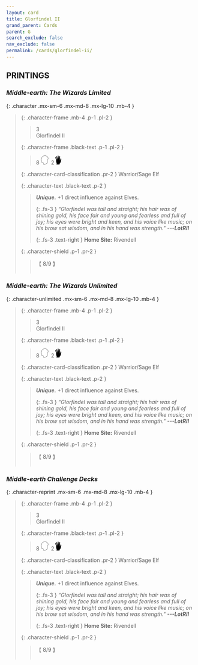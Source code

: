 ```yaml
---
layout: card
title: Glorfindel II
grand_parent: Cards
parent: G
search_exclude: false
nav_exclude: false
permalink: /cards/glorfindel-ii/
---
```


## PRINTINGS


### _Middle-earth: The Wizards Limited_

{: .character .mx-sm-6 .mx-md-8 .mx-lg-10 .mb-4 }
> {: .character-frame .mb-4 .p-1 .pl-2 }
> > <div class="card-mp">3</div>
> > <div class="character-card-name">Glorfindel II</div>
>
> {: .character-frame .black-text .p-1 .pl-2 }
> > 8 ![](/assets/images/mind.svg)&ensp;2![](/assets/images/di.svg)
>
> {: .character-card-classification .pr-2 }
> Warrior/Sage Elf
>
> {: .character-text .black-text .p-2 }
> > _**Unique.**_ +1 direct influence against Elves. 
> > 
> > {: .fs-3 } 
> > _“Glorfindel was tall and straight; his hair was of shining gold, his face fair and young and fearless and full of joy; his eyes were bright and keen, and his voice like music; on his brow sat wisdom, and in his hand was strength."_ ***---&#65279;LotRII***  
> > 
> > {: .fs-3 .text-right } 
> > **Home Site:** Rivendell 
>
> {: .character-shield .p-1 .pr-2 }
> > <div class="card-shield">【 8/9 】</div>
> > <div class="card-corruption">&nbsp;</div>

### _Middle-earth: The Wizards Unlimited_

{: .character-unlimited .mx-sm-6 .mx-md-8 .mx-lg-10 .mb-4 }
> {: .character-frame .mb-4 .p-1 .pl-2 }
> > <div class="card-mp">3</div>
> > <div class="character-card-name">Glorfindel II</div>
>
> {: .character-frame .black-text .p-1 .pl-2 }
> > 8 ![](/assets/images/mind.svg)&ensp;2![](/assets/images/di.svg)
>
> {: .character-card-classification .pr-2 }
> Warrior/Sage Elf
>
> {: .character-text .black-text .p-2 }
> > _**Unique.**_ +1 direct influence against Elves. 
> > 
> > {: .fs-3 } 
> > _“Glorfindel was tall and straight; his hair was of shining gold, his face fair and young and fearless and full of joy; his eyes were bright and keen, and his voice like music; on his brow sat wisdom, and in his hand was strength."_ ***---&#65279;LotRII***  
> > 
> > {: .fs-3 .text-right } 
> > **Home Site:** Rivendell 
>
> {: .character-shield .p-1 .pr-2 }
> > <div class="card-shield">【 8/9 】</div>
> > <div class="card-corruption">&nbsp;</div>

### _Middle-earth Challenge Decks_

{: .character-reprint .mx-sm-6 .mx-md-8 .mx-lg-10 .mb-4 }
> {: .character-frame .mb-4 .p-1 .pl-2 }
> > <div class="card-mp">3</div>
> > <div class="character-card-name">Glorfindel II</div>
>
> {: .character-frame .black-text .p-1 .pl-2 }
> > 8 ![](/assets/images/mind.svg)&ensp;2![](/assets/images/di.svg)
>
> {: .character-card-classification .pr-2 }
> Warrior/Sage Elf
>
> {: .character-text .black-text .p-2 }
> > _**Unique.**_ +1 direct influence against Elves. 
> > 
> > {: .fs-3 } 
> > _“Glorfindel was tall and straight; his hair was of shining gold, his face fair and young and fearless and full of joy; his eyes were bright and keen, and his voice like music; on his brow sat wisdom, and in his hand was strength."_ ***---&#65279;LotRII***  
> > 
> > {: .fs-3 .text-right } 
> > **Home Site:** Rivendell 
>
> {: .character-shield .p-1 .pr-2 }
> > <div class="card-shield">【 8/9 】</div>
> > <div class="card-corruption">&nbsp;</div>

